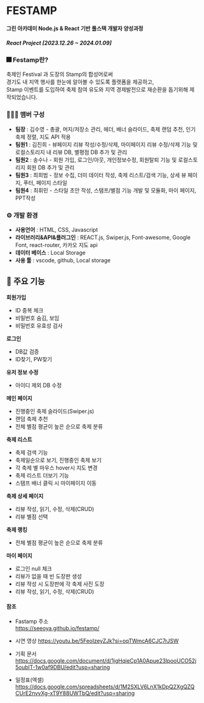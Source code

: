   # FESTAMP
  
**그린 아카데미 Node.js & React 기반 풀스택 개발자 양성과정**
##### React Project [2023.12.26 ~ 2024.01.09]


### 🎆 Festamp란?
축제인 Festival 과 도장의 Stamp의 합성어로써  
경기도 내 지역 행사를 한눈에 알아볼 수 있도록 플랫폼을 제공하고,  
Stamp 이벤트를 도입하여 축제 참여 유도와 지역 경제발전으로 재순환을 돕기위해 제작되었습니다.



### 🧑‍🤝‍🧑 맴버 구성

* **팀장** : 김수영 - 총괄, 머지/저장소 관리, 헤더, 배너 슬라이드, 축제 랜덤 추천, 인기 축제 정렬, 지도 API 적용
* **팀원1** : 김진희 - 뷰페이지 리뷰 작성/수정/삭제, 마이페이지 리뷰 수정/삭제 기능 및 로컬스토리지 내 리뷰 DB, 별평점 DB 추가 및 관리
* **팀원2** : 송수나 - 회원 가입, 로그인/아웃, 개인정보수정, 회원탈퇴 기능 및 로컬스토리지 회원 DB 추가 및 관리
* **팀원3** : 최희범 - 정보 수집, 더미 데이터 작성, 축제 리스트/검색 기능, 상세 뷰 페이지, 푸터, 페이지 스타일
* **팀원4** : 최휘민 - 스타일 초안 작성, 스탬프/별점 기능 개발 및 모듈화, 마이 페이지, PPT작성
  

### ⚙ 개발 환경
* **사용언어** : HTML, CSS, Javascript
* **라이브러리&API&플러그인** : REACT.js, Swiper.js, Font-awesome, Google Font, react-router, 카카오 지도 api
* **데이터 베이스** : Local Storage
* **사용 툴** : vscode, github, Local storage

## 📌 주요 기능
**회원가입**
* ID 중복 체크
* 비밀번호 숨김, 보임
* 비밀번호 유효성 검사

**로그인**
* DB값 검증
* ID찾기, PW찾기

**유저 정보 수정**
* 아이디 제외 DB 수정

**메인 페이지**
* 진행중인 축제 슬라이드(Swiper.js)
* 랜덤 축제 추천
* 전체 별점 평균이 높은 순으로 축제 분류

**축제 리스트**
* 축제 검색 기능
* 축제일순으로 보기, 진행중인 축제 보기
* 각 축제 별 마우스 hover시 지도 변경
* 축제 리스트 더보기 기능
* 스탬프 배너 클릭 시 마이페이지 이동

**축제 상세 페이지**
* 리뷰 작성, 읽기, 수정, 삭제(CRUD)
* 리뷰 별점 선택

**축제 랭킹**
* 전체 별점 평균이 높은 순으로 축제 분류

**마이 페이지**
* 로그인 null 체크
* 리뷰가 없을 때 빈 도장판 생성
* 리뷰 작성 시 도장판에 각 축제 사진 도장
* 리뷰 작성, 읽기, 수정, 삭제(CRUD)




#### 참조
* Fastamp 주소  
https://seeoya.github.io/festamp/

* 시연 영상
https://youtu.be/5FeoIzeyZJk?si=oqTWmcA6CJC7rJSW

* 기획 문서  
https://docs.google.com/document/d/1jgHqieCp1A0Apue23lpooUCO52j5oubIT-1w0af9DBU/edit?usp=sharing

* 일정표(엑셀)  
https://docs.google.com/spreadsheets/d/1M2SXLV6LnX1kDpQ2XgQZQCUrE2nvvXg-xT9Y88UWTbQ/edit?usp=sharing
